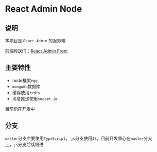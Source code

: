 # React Admin Node

## 说明

本项目是 `React Admin` 的服务端

前端传送门：[React Admin Front](https://github.com/weihomechen/react-admin.git)

## 主要特性

* node框架`egg`
* `mongodb`数据库
* 缓存使用`redis`
* 消息推送使用`socket.io`

目前仍在开发中

## 分支

`master`分支主要使用`TypeScript`， `js`分支使用`JS`，目前开发重心在`master`分支上，`js`分支后续跟进